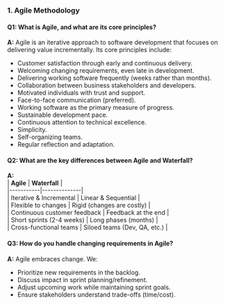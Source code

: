 
### **1. Agile Methodology**  
#### **Q1: What is Agile, and what are its core principles?**  
**A:** Agile is an iterative approach to software development that focuses on delivering value incrementally. Its core principles include:  
- Customer satisfaction through early and continuous delivery.  
- Welcoming changing requirements, even late in development.  
- Delivering working software frequently (weeks rather than months).  
- Collaboration between business stakeholders and developers.  
- Motivated individuals with trust and support.  
- Face-to-face communication (preferred).  
- Working software as the primary measure of progress.  
- Sustainable development pace.  
- Continuous attention to technical excellence.  
- Simplicity.  
- Self-organizing teams.  
- Regular reflection and adaptation.  

#### **Q2: What are the key differences between Agile and Waterfall?**  
**A:**  
| **Agile** | **Waterfall** |  
|-----------|--------------|  
| Iterative & Incremental | Linear & Sequential |  
| Flexible to changes | Rigid (changes are costly) |  
| Continuous customer feedback | Feedback at the end |  
| Short sprints (2-4 weeks) | Long phases (months) |  
| Cross-functional teams | Siloed teams (Dev, QA, etc.) |  

#### **Q3: How do you handle changing requirements in Agile?**  
**A:** Agile embraces change. We:  
- Prioritize new requirements in the backlog.  
- Discuss impact in sprint planning/refinement.  
- Adjust upcoming work while maintaining sprint goals.  
- Ensure stakeholders understand trade-offs (time/cost). 